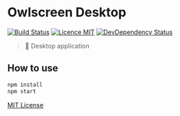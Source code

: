 # Owlscreen Desktop

[![Build Status](https://travis-ci.org/owlscreen/owlscreen.svg?branch=master)](https://travis-ci.org/owlscreen/owlscreen)
[![Licence MIT](https://img.shields.io/badge/licence-MIT-blue.svg)](https://github.com/owlscreen/desktop/blob/master/LICENSE.md)
[![DevDependency Status](https://david-dm.org/owlscreen/desktop/dev-status.svg)](https://david-dm.org/owlscreen/desktop#info=devDependencies)

> :rocket: Desktop application

## How to use

```javascript
npm install
npm start
```

[MIT License](https://github.com/owlscreen/desktop/blob/master/LICENSE.md)